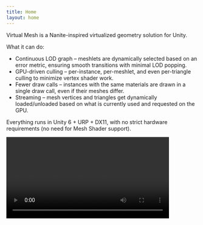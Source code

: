 ```yaml
---
title: Home
layout: home
---
```


Virtual Mesh is a Nanite-inspired virtualized geometry solution for Unity.

What it can do:

- Continuous LOD graph – meshlets are dynamically selected based on an error metric, ensuring smooth transitions with minimal LOD popping.
- GPU-driven culling – per-instance, per-meshlet, and even per-triangle culling to minimize vertex shader work.
- Fewer draw calls – instances with the same materials are drawn in a single draw call, even if their meshes differ.
- Streaming – mesh vertices and triangles get dynamically loaded/unloaded based on what is currently used and requested on the GPU.

Everything runs in Unity 6 + URP + DX11, with no strict hardware requirements (no need for Mesh Shader support).

<html>
    <video controls width="85%"><source src="/assets/videos/home_page_video.mp4" type="video/mp4" /><video>
</html>